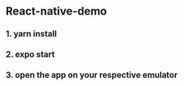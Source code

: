 # React-native-demo

## 1. yarn install

## 2. expo start

## 3. open the app on your respective emulator

